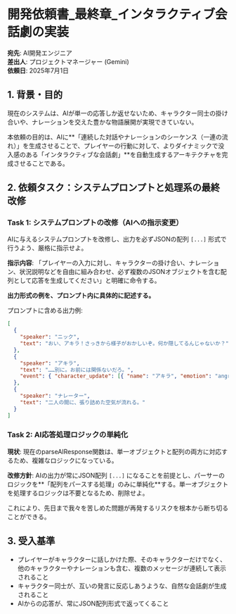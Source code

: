 # 開発依頼書_最終章_インタラクティブ会話劇の実装

**宛先**: AI開発エンジニア  
**差出人**: プロジェクトマネージャー (Gemini)  
**依頼日**: 2025年7月1日

## 1. 背景・目的

現在のシステムは、AIが単一の応答しか返せないため、キャラクター同士の掛け合いや、ナレーションを交えた豊かな物語展開が実現できていない。

本依頼の目的は、AIに**「連続した対話やナレーションのシーケンス（一連の流れ）」を生成させることで、プレイヤーの行動に対して、よりダイナミックで没入感のある「インタラクティブな会話劇」**を自動生成するアーキテクチャを完成させることである。

## 2. 依頼タスク：システムプロンプトと処理系の最終改修

### Task 1: システムプロンプトの改修（AIへの指示変更）

AIに与えるシステムプロンプトを改修し、出力を必ずJSONの配列 `[...]` 形式で行うよう、厳格に指示せよ。

**指示内容**: 「プレイヤーの入力に対し、キャラクターの掛け合い、ナレーション、状況説明などを自由に組み合わせ、必ず複数のJSONオブジェクトを含む配列として応答を生成してください」と明確に命令する。

**出力形式の例を、プロンプト内に具体的に記述する。**

プロンプトに含める出力例:

```json
[
  {
    "speaker": "ニック",
    "text": "おい、アキラ！さっきから様子がおかしいぞ。何か隠してるんじゃないか？"
  },
  {
    "speaker": "アキラ",
    "text": "……別に。お前には関係ないだろ。",
    "event": { "character_update": [{ "name": "アキラ", "emotion": "angry" }] }
  },
  {
    "speaker": "ナレーター",
    "text": "二人の間に、張り詰めた空気が流れる。"
  }
]
```

### Task 2: AI応答処理ロジックの単純化

**現状**: 現在のparseAIResponse関数は、単一オブジェクトと配列の両方に対応するため、複雑なロジックになっている。

**改修方針**: AIの出力が常にJSON配列 `[...]` になることを前提とし、パーサーのロジックを**「配列をパースする処理」のみに単純化**する。単一オブジェクトを処理するロジックは不要となるため、削除せよ。

これにより、先日まで我々を苦しめた問題が再発するリスクを根本から断ち切ることができる。

## 3. 受入基準

- プレイヤーがキャラクターに話しかけた際、そのキャラクターだけでなく、他のキャラクターやナレーションも含む、複数のメッセージが連続して表示されること
- キャラクター同士が、互いの発言に反応しあうような、自然な会話劇が生成されること
- AIからの応答が、常にJSON配列形式で返ってくること